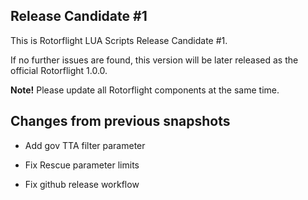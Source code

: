 ## Release Candidate #1

This is Rotorflight LUA Scripts Release Candidate #1.

If no further issues are found, this version will be
later released as the official Rotorflight 1.0.0.

__Note!__ Please update all Rotorflight components at the same time.


## Changes from previous snapshots

- Add gov TTA filter parameter

- Fix Rescue parameter limits

- Fix github release workflow

